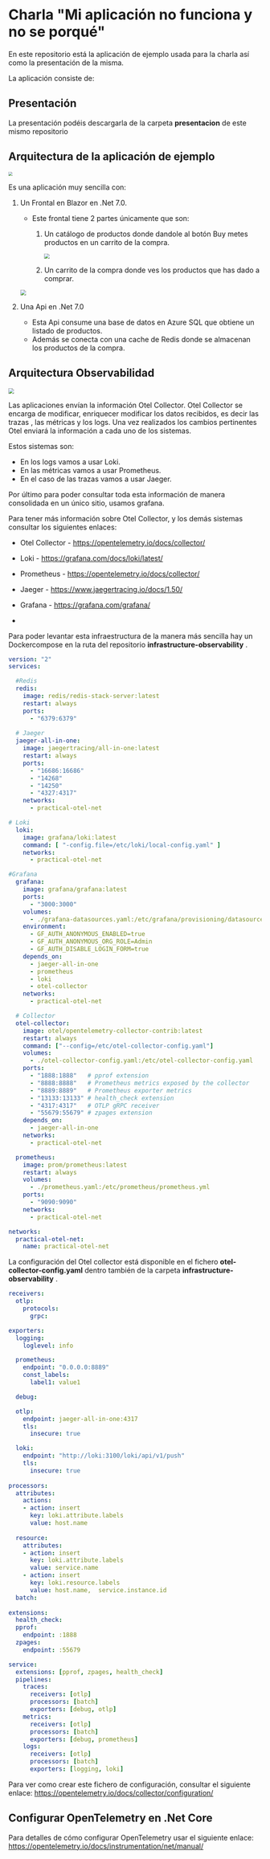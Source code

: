 # Charla "Mi aplicación no funciona y no se porqué"

En este repositorio está la aplicación de ejemplo usada para la charla así como la presentación de la misma.

La aplicación consiste de:

## Presentación

La presentación podéis descargarla de la carpeta **presentacion** de este mismo repositorio

## Arquitectura de la aplicación de ejemplo

<img src="images/ArquitecturaAplicación.png" style="zoom: 50%;" />

Es una aplicación muy sencilla con:

1. Un Frontal en Blazor en .Net 7.0.

   - Este frontal tiene 2 partes únicamente que son:

     1. Un catálogo de productos donde dandole al botón Buy  metes productos en un carrito de la compra.

        <img src="images/Productos.png" style="zoom:67%;" />

     2. Un carrito de la compra donde ves los productos que has dado a comprar.

   <img src="images/CestaCompra.png" style="zoom: 67%;" />

2. Una Api en .Net 7.0

   - Esta Api consume una base de datos en Azure SQL que obtiene un listado de productos.
   - Además se conecta con una cache de Redis donde se almacenan los productos de la compra.

## Arquitectura Observabilidad

<img src="images/ArquitecturaObservabilidad.png" style="zoom:67%;" />



Las aplicaciones envían la información Otel Collector.  Otel Collector se encarga de modificar, enriquecer modificar los datos recibidos, es decir las trazas , las métricas y los logs. Una vez realizados los cambios pertinentes Otel enviará la información a cada uno de los sistemas.

Estos sistemas son:

- En los logs vamos a usar Loki.
- En las métricas vamos a usar Prometheus.
- En el caso de las trazas  vamos a usar Jaeger.

Por último para poder consultar toda esta información de manera consolidada en un único sitio, usamos grafana.

Para tener más información sobre Otel Collector, y los demás sistemas consultar los siguientes enlaces:

- Otel Collector - https://opentelemetry.io/docs/collector/

- Loki - https://grafana.com/docs/loki/latest/

- Prometheus - https://opentelemetry.io/docs/collector/

- Jaeger - https://www.jaegertracing.io/docs/1.50/

- Grafana - https://grafana.com/grafana/

- 

Para poder levantar esta infraestructura de la manera más sencilla hay un Dockercompose en la ruta del repositorio **infrastructure-observability** .

```yaml
version: "2"
services:

  #Redis
  redis:
    image: redis/redis-stack-server:latest
    restart: always
    ports:
      - "6379:6379"
      
  # Jaeger
  jaeger-all-in-one:
    image: jaegertracing/all-in-one:latest
    restart: always
    ports:
      - "16686:16686"
      - "14268"
      - "14250"
      - "4327:4317"
    networks:
      - practical-otel-net  

# Loki
  loki:
    image: grafana/loki:latest
    command: [ "-config.file=/etc/loki/local-config.yaml" ] 
    networks:
      - practical-otel-net  

#Grafana
  grafana:
    image: grafana/grafana:latest
    ports:
      - "3000:3000"
    volumes:
      - ./grafana-datasources.yaml:/etc/grafana/provisioning/datasources/datasources.yaml
    environment:
      - GF_AUTH_ANONYMOUS_ENABLED=true
      - GF_AUTH_ANONYMOUS_ORG_ROLE=Admin
      - GF_AUTH_DISABLE_LOGIN_FORM=true
    depends_on:
      - jaeger-all-in-one
      - prometheus
      - loki
      - otel-collector
    networks:
      - practical-otel-net  

  # Collector
  otel-collector:
    image: otel/opentelemetry-collector-contrib:latest
    restart: always
    command: ["--config=/etc/otel-collector-config.yaml"]
    volumes:
      - ./otel-collector-config.yaml:/etc/otel-collector-config.yaml
    ports:
      - "1888:1888"   # pprof extension
      - "8888:8888"   # Prometheus metrics exposed by the collector
      - "8889:8889"   # Prometheus exporter metrics
      - "13133:13133" # health_check extension
      - "4317:4317"   # OTLP gRPC receiver
      - "55679:55679" # zpages extension
    depends_on:
      - jaeger-all-in-one
    networks:
      - practical-otel-net  

  prometheus:
    image: prom/prometheus:latest
    restart: always
    volumes:
      - ./prometheus.yaml:/etc/prometheus/prometheus.yml
    ports:
      - "9090:9090"
    networks:
      - practical-otel-net  

networks:
  practical-otel-net:
    name: practical-otel-net
```

  La configuración del Otel collector está disponible en el fichero **otel-collector-config.yaml** dentro también de la carpeta **infrastructure-observability** .

```yaml
receivers:
  otlp:
    protocols:
      grpc:

exporters:
  logging:
    loglevel: info

  prometheus:
    endpoint: "0.0.0.0:8889"
    const_labels:
      label1: value1

  debug:

  otlp:
    endpoint: jaeger-all-in-one:4317
    tls:
      insecure: true

  loki:
    endpoint: "http://loki:3100/loki/api/v1/push"
    tls:
      insecure: true
    
processors:
  attributes:
    actions:
    - action: insert
      key: loki.attribute.labels
      value: host.name
  
  resource:
    attributes:
    - action: insert
      key: loki.attribute.labels
      value: service.name
    - action: insert
      key: loki.resource.labels
      value: host.name,  service.instance.id
  batch:
  
extensions:
  health_check:
  pprof:
    endpoint: :1888
  zpages:
    endpoint: :55679

service:
  extensions: [pprof, zpages, health_check]
  pipelines:
    traces:
      receivers: [otlp]
      processors: [batch]
      exporters: [debug, otlp]
    metrics:
      receivers: [otlp]
      processors: [batch]
      exporters: [debug, prometheus]
    logs:
      receivers: [otlp]
      processors: [batch]
      exporters: [logging, loki]

```

Para ver como crear este fichero de configuración, consultar el siguiente enlace: https://opentelemetry.io/docs/collector/configuration/ 

## Configurar OpenTelemetry en .Net Core

Para detalles de cómo configurar OpenTelemetry usar el siguiente enlace: https://opentelemetry.io/docs/instrumentation/net/manual/ 
